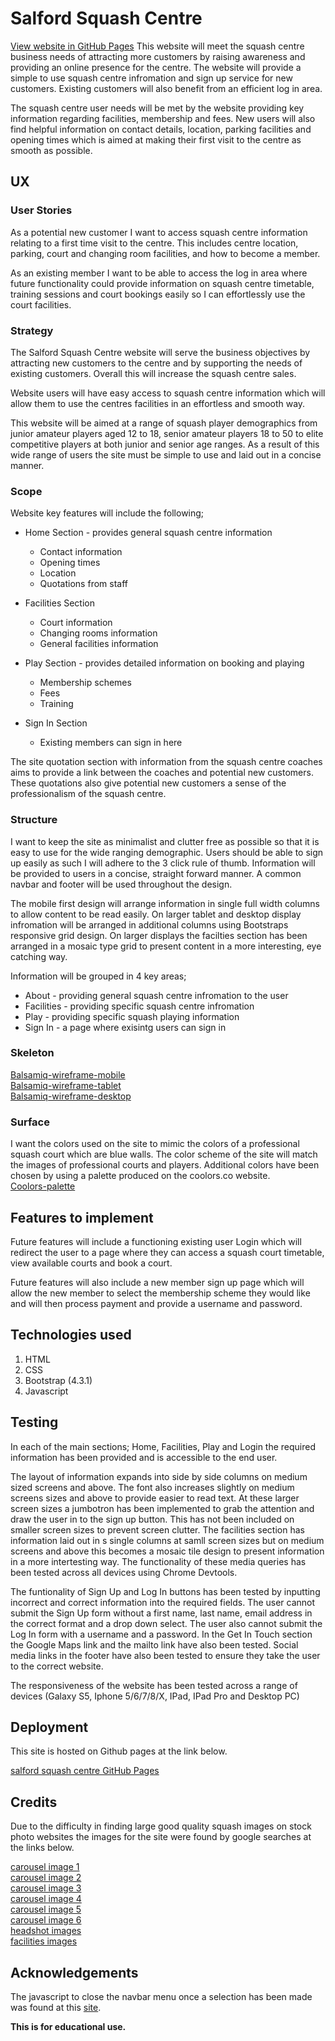 # Salford Squash Centre  
[View website in GitHub Pages](https://conal84.github.io/MS1-salford-squash-centre/) 
This website will meet the squash centre business needs
of attracting more customers by raising awareness and providing an online presence 
for the centre. The website will provide a simple to use 
squash centre infromation and sign up service for new customers.
Existing customers will also benefit from an efficient log in area.

The squash centre user needs will be met by the website providing
key information regarding facilities, membership and fees.
New users will also find helpful information on contact details, location,
parking facilities and opening times which is aimed at making their first 
visit to the centre as smooth as possible.

## UX
### User Stories
As a potential new customer I want to access squash centre information relating to
a first time visit to the centre. This includes centre location, parking, court and changing room facilities,
and how to become a member.

As an existing member I want to be able to access the log in area where future functionality could
provide information on squash centre timetable, training sessions
and court bookings easily so I can effortlessly use the court facilities.

### Strategy
The Salford Squash Centre website will serve the business objectives
by attracting new customers to the centre and by supporting the needs of
existing customers. Overall this will increase the squash centre sales.

Website users will have easy access to squash centre information
which will allow them to use the centres facilities in an effortless and smooth way.

This website will be aimed at a range of squash player demographics from
junior amateur players aged 12 to 18, senior amateur players 18 to 50 to 
elite competitive players at both junior and senior age ranges. As a result
of this wide range of users the site must be simple to use and laid out in 
a concise manner.

### Scope
Website key features will include the following;

* Home Section - provides general squash centre information
    * Contact information
    * Opening times
    * Location
    * Quotations from staff

* Facilities Section
    * Court information
    * Changing rooms information
    * General facilities information

* Play Section - provides detailed information on booking and playing
    * Membership schemes
    * Fees
    * Training

* Sign In Section
    * Existing members can sign in here

The site quotation section with information from the squash centre
coaches aims to provide a link between the coaches and potential
new customers. These quotations also give potential new customers a sense
of the professionalism of the squash centre.

### Structure
I want to keep the site as minimalist and clutter free as possible so that it is
easy to use for the wide ranging demographic. Users should be able to sign up easily as such I will adhere to the 3 click rule of thumb.
Information will be provided to users in a concise, straight forward manner. A common navbar and footer
will be used throughout the design.

The mobile first design will arrange information in single full width columns to allow content to be read easily.
On larger tablet and desktop display infromation will be arranged in additional columns using Bootstraps responsive grid design.
On larger displays the facilties section has been arranged in a mosaic type grid to present content in a more interesting, eye catching way.

Information will be grouped in 4 key areas;
* About - providing general squash centre infromation to the user
* Facilities - providing specific squash centre infromation
* Play - providing specific squash playing information
* Sign In - a page where exisintg users can sign in

### Skeleton
[Balsamiq-wireframe-mobile](wireframes/Squash-Centre-wireframe-mobile.pdf)  
[Balsamiq-wireframe-tablet](wireframes/Squash-Centre-wireframe-tablet.pdf)  
[Balsamiq-wireframe-desktop](wireframes/Squash-Centre-wireframe-desktop.pdf)

### Surface
I want the colors used on the site to mimic the colors of a professional squash court which are blue walls.
The color scheme of the site will match the images of professional courts and players.
Additional colors have been chosen by using a palette produced on the coolors.co website.  
[Coolors-palette](wireframes/palette.pdf)

## Features to implement
Future features will include a functioning existing user Login which will redirect the user to a page where
they can access a squash court timetable, view available courts and book a court.

Future features will also include a new member sign up page which will allow the new member to select the membership 
scheme they would like and will then process payment and provide a username and password.

## Technologies used
1. HTML
2. CSS
3. Bootstrap (4.3.1)
4. Javascript

## Testing
In each of the main sections; Home, Facilities, Play and Login the required information has been provided and is accessible
to the end user. 

The layout of information expands into side by side columns on medium sized screens and above. The font also
increases slightly on medium screens sizes and above to provide easier to read text. At these larger screen sizes 
a jumbotron has been implemented to grab the attention and draw the user in to the sign up button. This has not been 
included on smaller screen sizes to prevent screen clutter. The facilities section has information laid out in s single columns
at samll screen sizes but on medium screens and above this becomes a mosaic tile design to present information in a more intertesting way.
The functionality of these media queries has been tested across all devices using Chrome Devtools.

The funtionality of Sign Up and Log In buttons has been tested by inputting incorrect and correct information into the required 
fields. The user cannot submit the Sign Up form without a first name, last name, email address in the correct format and a drop down select.
The user also cannot submit the Log In form with a username and a password.
In the Get In Touch section the Google Maps link and the mailto link have also been tested. Social media links in the footer
have also been tested to ensure they take the user to the correct website.

The responsiveness of the website has been tested across a range of devices (Galaxy S5, Iphone 5/6/7/8/X, IPad, IPad Pro and Desktop PC)

## Deployment
This site is hosted on Github pages at the link below.

[salford squash centre GitHub Pages](https://conal84.github.io/MS1-salford-squash-centre/)

## Credits

Due to the difficulty in finding large good quality squash images on stock photo websites the images for the site were found 
by google searches at the links below.

[carousel image 1](https://www.gq-magazine.co.uk/article/how-to-play-a-killer-squash-serve)  
[carousel image 2](https://www.axios.com/newsletters/axios-sports-71a2fe22-8b3f-449a-9fc5-dfaf10ff3574.html)  
[carousel image 3](https://www.axios.com/newsletters/axios-sports-de0e0ae1-e235-4424-a5e8-ddd4b5065f9f.html)  
[carousel image 4](https://www.elmogaz.com/node/572311)  
[carousel image 5](https://www.squashsource.com/asics-gel-blade-4/)  
[carousel image 6](https://twitter.com/PSAWorldTour/status/956709294862426112)  
[headshot images](https://www.vosjcc.org/personal-training/)  
[facilities images](https://www.washingtonian.com/2017/05/16/take-a-first-look-inside-dcs-luxe-new-squash-gym/)

## Acknowledgements

The javascript to close the navbar menu once a selection has been made was found at this [site](https://mdbootstrap.com/support/general/auto-close-navbar-when-click-on-link-responsive-mode/).

**This is for educational use.**